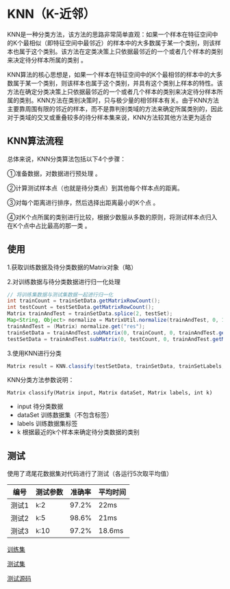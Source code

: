 # KNN（K-近邻）

 KNN是一种分类方法，该方法的思路非常简单直观：如果一个样本在特征空间中的K个最相似（即特征空间中最邻近）的样本中的大多数属于某一个类别，则该样本也属于这个类别。该方法在定类决策上只依据最邻近的一个或者几个样本的类别来决定待分样本所属的类别 。

 KNN算法的核心思想是，如果一个样本在特征空间中的K个最相邻的样本中的大多数属于某一个类别，则该样本也属于这个类别，并具有这个类别上样本的特性。该方法在确定分类决策上只依据最邻近的一个或者几个样本的类别来决定待分样本所属的类别。KNN方法在类别决策时，只与极少量的相邻样本有关。由于KNN方法主要靠周围有限的邻近的样本，而不是靠判别类域的方法来确定所属类别的，因此对于类域的交叉或重叠较多的待分样本集来说，KNN方法较其他方法更为适合 

## KNN算法流程

总体来说，KNN分类算法包括以下4个步骤：

①准备数据，对数据进行预处理 。

②计算测试样本点（也就是待分类点）到其他每个样本点的距离。

③对每个距离进行排序，然后选择出距离最小的K个点 。

④对K个点所属的类别进行比较，根据少数服从多数的原则，将测试样本点归入在K个点中占比最高的那一类 。

## 使用

1.获取训练数据及待分类数据的Matrix对象（略）

2.对训练数据与待分类数据进行归一化处理

```java
// 将训练集数据与测试集数据一起进行归一化
int trainCount = trainSetData.getMatrixRowCount();
int testCount = testSetData.getMatrixRowCount();
Matrix trainAndTest = trainSetData.splice(2, testSet);
Map<String, Object> normalize = MatrixUtil.normalize(trainAndTest, 0, 1);
trainAndTest = (Matrix) normalize.get("res");
trainSetData = trainAndTest.subMatrix(0, trainCount, 0, trainAndTest.getMatrixColCount());
testSetData = trainAndTest.subMatrix(0, testCount, 0, trainAndTest.getMatrixColCount());

```

3.使用KNN进行分类

```java
Matrix result = KNN.classify(testSetData, trainSetData, trainSetLabels, 5);
```

KNN分类方法参数说明：

```
Matrix classify(Matrix input, Matrix dataSet, Matrix labels, int k)
```

- input  待分类数据
- dataSet 训练数据集（不包含标签）
- labels 训练数据集标签
- k 根据最近的k个样本来确定待分类数据的类别

## 测试

使用了鸢尾花数据集对代码进行了测试（各运行5次取平均值）

| 编号  | 测试参数 | 准确率 | 平均时间 |
| ----- | -------- | ------ | -------- |
| 测试1 | `k`:2    | 97.2%  | 22ms     |
| 测试2 | `k`:5    | 98.6%  | 21ms     |
| 测试3 | `k`:10   | 97.2%  | 18.6ms   |

[训练集][2]

[测试集][3]

[测试源码][4]

[2]:https://github.com/ineedahouse/top-algorithm-set-doc/blob/master/doc/knn/trainData.csv

[3]:https://github.com/ineedahouse/top-algorithm-set-doc/blob/master/doc/knn/testData.csv

[4]:https://github.com/ineedahouse/top-algorithm-set-doc/blob/master/doc/knn/knnTest.java



